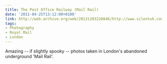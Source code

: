 ```yaml
---
title: The Post Office Railway (Mail Rail)
date: '2011-04-25T13:12:00+0100'
link: http://web.archive.org/web/20131203220846/http://www.silentuk.com/?p=2792
tags:
- Photography
- Royal Mail
- London
---
```

Amazing -- if slightly spooky -- photos taken in London's abandoned underground 'Mail Rail'.
